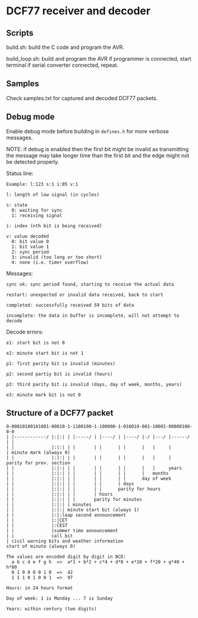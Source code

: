 # DCF77 receiver and decoder

## Scripts

build.sh: build the C code and program the AVR.

build_loop.sh: build and program the AVR if programmer is connected, start terminal if serial converter connected, repeat.


## Samples

Check samples.txt for captured and decoded DCF77 packets.


## Debug mode

Enable debug mode before building in `defines.h` for more verbose messages.

NOTE: if debug is enabled then the first bit might be invalid as
transmitting the message may take longer time than the first bit and the
edge might not be detected properly.

Status line:
```
Example: l:123 s:1 i:05 v:1

l: length of low signal (in cycles)

s: state
  0: waiting for sync
  1: receiving signal

i: index (nth bit is being received)

v: value decoded
  0: bit value 0
  1: bit value 1
  2: sync period
  3: invalid (too long or too short)
  4: none (i.e. timer overflow)
```

Messages:
```
sync ok: sync period found, starting to receive the actual data

restart: unexpected or invalid data received, back to start

completed: successfully received 59 bits of data

incomplete: the data in buffer is incomplete, will not attempt to decode
```

Decode errors:
```
e1: start bit is not 0

e2: minute start bit is not 1

p1: first parity bit is invalid (minutes)

p2: second partiy bit is invalid (hours)

p3: third parity bit is invalid (days, day of week, months, years)

e3: minute mark bit is not 0
```


## Structure of a DCF77 packet

```
0-00010100101001-00010-1-1100100-1-100000-1-010010-001-10001-00000100-0-0
| |------------/ |:|:| | |-----/ | |----/ | |----/ |-/ |---/ |------/ | |
| |              |:|:| | |       | |      | |      |   |     |        | minute mark (always 0)
| |              |:|:| | |       | |      | |      |   |     |        parity for prev. section
| |              |:|:| | |       | |      | |      |   |     years
| |              |:|:| | |       | |      | |      |   months
| |              |:|:| | |       | |      | |      day of week
| |              |:|:| | |       | |      | days
| |              |:|:| | |       | |      parity for hours
| |              |:|:| | |       | hours
| |              |:|:| | |       parity for minutes
| |              |:|:| | minutes
| |              |:|:| minute start bit (always 1)
| |              |:|:leap second announcement
| |              |:|CET
| |              |:CEST
| |              |summer time announcement
| |              call bit
| civil warning bits and weather information
start of minute (always 0)

The values are encoded digit by digit in BCD:
  a b c d e f g h  =>  a*1 + b*2 + c*4 + d*8 + e*10 + f*20 + g*40 + h*80
  0 1 0 0 0 0 1 0  =>  42
  1 1 1 0 1 0 0 1  =>  97

Hours: in 24 hours format

Day of week: 1 is Monday ... 7 is Sunday

Years: within century (two digits)
```
